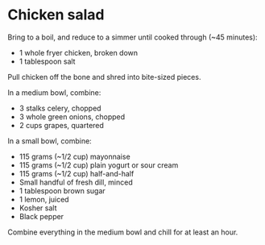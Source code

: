 Chicken salad
=============

Bring to a boil, and reduce to a simmer until cooked through (~45 minutes):

- 1 whole fryer chicken, broken down
- 1 tablespoon salt

Pull chicken off the bone and shred into bite-sized pieces.

In a medium bowl, combine:

- 3 stalks celery, chopped
- 3 whole green onions, chopped
- 2 cups grapes, quartered

In a small bowl, combine:

- 115 grams (~1/2 cup) mayonnaise
- 115 grams (~1/2 cup) plain yogurt or sour cream
- 115 grams (~1/2 cup) half-and-half
- Small handful of fresh dill, minced
- 1 tablespoon brown sugar
- 1 lemon, juiced
- Kosher salt
- Black pepper

Combine everything in the medium bowl and chill for at least an hour.
